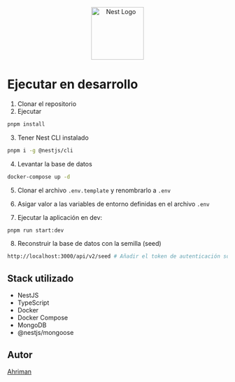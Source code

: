 <p align="center">
  <a href="http://nestjs.com/" target="blank"><img src="https://nestjs.com/img/logo-small.svg" width="120" alt="Nest Logo" /></a>
</p>

# Ejecutar en desarrollo

1. Clonar el repositorio
2. Ejecutar
```bash
pnpm install
```

3. Tener Nest CLI instalado
```bash
pnpm i -g @nestjs/cli
```

4. Levantar la base de datos
```bash
docker-compose up -d
```

5. Clonar el archivo `.env.template` y renombrarlo a `.env`

6. Asigar valor a las variables de entorno definidas en el archivo `.env`

7. Ejecutar la aplicación en dev:
```bash
pnpm run start:dev
```

8. Reconstruir la base de datos con la semilla (seed)
```bash
http://localhost:3000/api/v2/seed # Añadir el token de autenticación solo para administradores, desarrolladores, etc.
```

<!-- 5. Ejecutar
```bash
nest start
```

6. Abrir el navegador
```bash
http://localhost:3000/api/v2/pokemons
```

7. Para cerrar la base de datos
```bash
docker-compose down
``` -->

## Stack utilizado

- NestJS
- TypeScript
- Docker
- Docker Compose
- MongoDB
- @nestjs/mongoose
<!-- - TypeORM -->

## Autor

[Ahriman](https://github.com/ahriman)